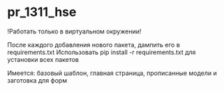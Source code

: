 # pr_1311_hse
!Работать только в виртуальном окружении!

После каждого добавления нового пакета, дампить его в requirements.txt
Использовать pip install -r requirements.txt для установки всех пакетов

Имеется: базовый шаблон, главная страница, прописанные модели и заготовка для форм

